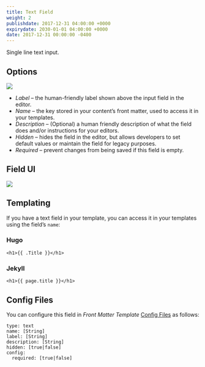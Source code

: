 ```yaml
---
title: Text Field
weight: 2
publishdate: 2017-12-31 04:00:00 +0000
expirydate: 2030-01-01 04:00:00 +0000
date: 2017-12-31 00:00:00 -0400
---
```

Single line text input.

## Options
![](/uploads/2018/01/text-options.png)

* _Label_ – the human-friendly label shown above the input field in the editor.
* _Name_ – the key stored in your content’s front matter, used to access it in your templates.
* _Description_ – (Optional) a human friendly description of what the field does and/or instructions for your editors.
* _Hidden_ – hides the field in the editor, but allows developers to set default values or maintain the field for legacy purposes.
* _Required_ – prevent changes from being saved if this field is empty.

## Field UI
![](/uploads/2018/01/text-preview.png)

## Templating
If you have a text field in your template, you can access it in your templates using the field’s `name`:

### Hugo
```
<h1>{{ .Title }}</h1> 
```

### Jekyll
```
<h1>{{ page.title }}</h1> 
```

## Config Files
You can configure this field in _Front Matter Template_ [Config Files](/docs/settings/config-files/) as follows:

```
type: text
name: [String]
label: [String]
description: [String]
hidden: [true|false]
config:
  required: [true|false]
```